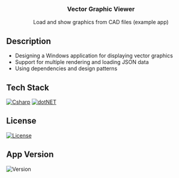 <h3 align="center">Vector Graphic Viewer</h3>
<p align="center"> Load and show graphics from CAD files (example app) </p>

<!-- DESCRIPTION -->
## Description
- Designing a Windows application for displaying vector graphics
- Support for multiple rendering and loading JSON data
- Using dependencies and design patterns

<!-- TECH STACK -->
## Tech Stack
[![Csharp][Csharp-Shield]][Csharp-Url]
[![dotNET][dotNET-Shield]][dotNET-Url]

<!-- LICENSE -->
## License
[![License][License-Shield]][License-Url]

<!-- VERSION -->
## App Version
![Version][Version-Shield]

<!-- MARKDOWN LINKS & IMAGES -->
<!-- https://www.markdownguide.org/basic-syntax/#reference-style-links -->
[dotNET-Shield]: https://img.shields.io/badge/Framework-.NET-512BD4?style=for-the-badge&logo=dotnet&logoColor=white
[dotNET-Url]: https://dotnet.microsoft.com

[Csharp-Shield]: https://img.shields.io/badge/Language-C%23-239120?style=for-the-badge&logo=c-sharp&logoColor=white
[Csharp-Url]: https://docs.microsoft.com/dotnet/csharp

[License-Shield]: https://img.shields.io/badge/License-Apache%202.0-blue.svg?style=for-the-badge
[License-Url]: LICENSE

[Version-Shield]: https://img.shields.io/badge/version-1.0.0-blue?style=for-the-badge



